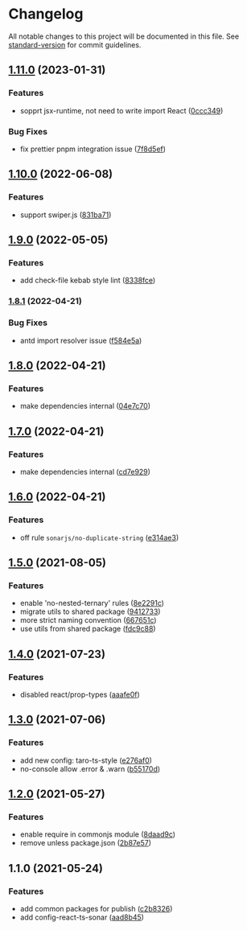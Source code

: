 # Changelog

All notable changes to this project will be documented in this file. See [standard-version](https://github.com/conventional-changelog/standard-version) for commit guidelines.

## [1.11.0](https://github.com/TinkGu/eslint-config/compare/v0.0.1...v1.11.0) (2023-01-31)


### Features

* sopprt jsx-runtime, not need to write import React ([0ccc349](https://github.com/TinkGu/eslint-config/commit/0ccc3495ba9abebe83f6ecc42347357857ace736))


### Bug Fixes

* fix prettier pnpm integration issue ([7f8d5ef](https://github.com/TinkGu/eslint-config/commit/7f8d5efe178bc6071a8400beb3ebb16ae696ab62))

## [1.10.0](https://github.com/TinkGu/eslint-config/compare/v1.9.0...v1.10.0) (2022-06-08)


### Features

* support swiper.js ([831ba71](https://github.com/TinkGu/eslint-config/commit/831ba71ff718a23ce52b6ee7a6fc10cb8d598de4))

## [1.9.0](https://github.com/TinkGu/eslint-config/compare/v1.8.1...v1.9.0) (2022-05-05)


### Features

* add check-file kebab style lint ([8338fce](https://github.com/TinkGu/eslint-config/commit/8338fce76a6a62def8993597e81eeb14afaac912))

### [1.8.1](https://github.com/TinkGu/eslint-config/compare/v1.8.0...v1.8.1) (2022-04-21)


### Bug Fixes

* antd import resolver issue ([f584e5a](https://github.com/TinkGu/eslint-config/commit/f584e5a362f50006b69c70f75d88bef8afca9c94))

## [1.8.0](https://github.com/TinkGu/eslint-config/compare/v1.7.0...v1.8.0) (2022-04-21)


### Features

* make dependencies internal ([04e7c70](https://github.com/TinkGu/eslint-config/commit/04e7c701833344f7aad8a4d6965c74aca93fc166))

## [1.7.0](https://github.com/TinkGu/eslint-config/compare/v1.6.0...v1.7.0) (2022-04-21)


### Features

* make dependencies internal ([cd7e929](https://github.com/TinkGu/eslint-config/commit/cd7e9297249e1db0c36267861a1b5b83dd236609))

## [1.6.0](https://github.com/TinkGu/eslint-config/compare/v1.5.0...v1.6.0) (2022-04-21)


### Features

* off rule `sonarjs/no-duplicate-string` ([e314ae3](https://github.com/TinkGu/eslint-config/commit/e314ae3c4dea0bba4988688b948e829e9b14d33b))

## [1.5.0](https://github.com/TinkGu/eslint-config/compare/v1.4.0...v1.5.0) (2021-08-05)


### Features

* enable 'no-nested-ternary' rules ([8e2291c](https://github.com/TinkGu/eslint-config/commit/8e2291c0147a33227180e43bb4711921f416f07b))
* migrate utils to shared package ([9412733](https://github.com/TinkGu/eslint-config/commit/941273307e527aff07f1a550c072d3561502d71f))
* more strict naming convention ([667651c](https://github.com/TinkGu/eslint-config/commit/667651c4bdf3710716b13bc1c31c3c2463634463))
* use utils from shared package ([fdc9c88](https://github.com/TinkGu/eslint-config/commit/fdc9c887e10bc4605d3077fb1ad12b5ddeb0eedf))

## [1.4.0](https://github.com/TinkGu/eslint-config/compare/v1.3.0...v1.4.0) (2021-07-23)


### Features

* disabled react/prop-types ([aaafe0f](https://github.com/TinkGu/eslint-config/commit/aaafe0f5bf3c6d1aba8facee8784b515718539e9))

## [1.3.0](https://github.com/TinkGu/eslint-config/compare/v1.2.0...v1.3.0) (2021-07-06)


### Features

* add new config: taro-ts-style ([e276af0](https://github.com/TinkGu/eslint-config/commit/e276af0165950c7d85bfe32d228837ab84408e68))
* no-console allow .error & .warn ([b55170d](https://github.com/TinkGu/eslint-config/commit/b55170d8b34a9a9f2d3a01ce7c0216c971c1112e))

## [1.2.0](https://github.com/TinkGu/eslint-config/compare/v1.1.0...v1.2.0) (2021-05-27)


### Features

* enable require in commonjs module ([8daad9c](https://github.com/TinkGu/eslint-config/commit/8daad9ca789cb3f1ec3fc1a8e74f66ad43c31f63))
* remove unless package.json ([2b87e57](https://github.com/TinkGu/eslint-config/commit/2b87e571ebcb2cbd1b3cd3b395d950ba72a48796))

## 1.1.0 (2021-05-24)


### Features

* add common packages for publish ([c2b8326](https://github.com/TinkGu/eslint-config/commit/c2b832654a953647e341c8d0481b879458fdcc82))
* add config-react-ts-sonar ([aad8b45](https://github.com/TinkGu/eslint-config/commit/aad8b45e5bb99d6de8a52d66e865eee1ebfe6a3f))
